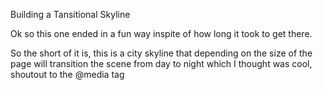 Building a Tansitional Skyline

Ok so this one ended in a fun way inspite of how long it took to get there.

So the short of it is, this is a city skyline that depending on the size of the page will transition the scene from day to night which I thought was cool, shoutout to the @media tag
